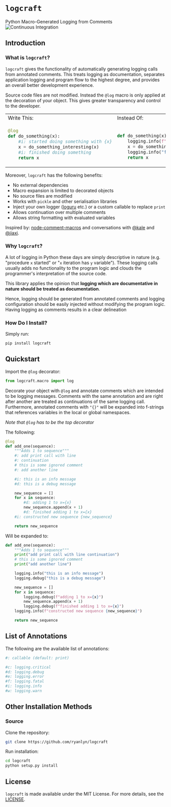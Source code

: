 # `logcraft`
Python Macro-Generated Logging from Comments
![Continuous Integration](https://github.com/ryanlyn/logcraft/workflows/Continuous%20Integration/badge.svg?branch=master)

## Introduction
### What is `logcraft`?
`logcraft` gives the functionality of automatically generating logging calls from annotated comments. This treats logging as documentation, separates application logging and program flow to the highest degree, and provides an overall better development experience.

Source code files are not modified. Instead the `@log` macro is only applied at the decoration of your object. This gives greater transparency and control to the developer.

<table>
<tr>
<td> Write This: </td> <td> Instead Of: </td>
</tr>
<tr>
<td> 

```python
@log
def do_something(x):
    #i: started doing something with {x}
    x = do_something_interesting(x)
    #i: finished doing something
    return x
```

</td>
<td>

```python

def do_something(x):
    logging.info(f"started doing something with {x}")
    x = do_something_interesting(x)
    logging.info("finished doing something")
    return x
```

</td>
</tr>
</table>

Moreover, `logcraft` has the following benefits:
- No external dependencies
- Macro expansion is limited to decorated objects
- No source files are modified
- Works with `pickle` and other serialisation libraries
- Inject your own logger ([loguru](https://github.com/Delgan/loguru) etc.) or a custom callable to replace `print`
- Allows continuation over multiple comments
- Allows string formatting with evaluated variables

Inspired by: [node-comment-macros](https://github.com/tj/node-comment-macros) and conversations with [@kale](https://github.com/kmiller96) and [@jiaxi](https://github.com/jiaxililearn).

### Why `logcraft`?
A lot of logging in Python these days are simply descriptive in nature (e.g. "procedure `x` started" or "`x` iteration has `y` variable"). These logging calls usually adds no functionality to the program logic and clouds the programmer's interpretation of the source code.

This library applies the opinion that __logging which are documentative in nature should be treated as documentation__.

Hence, logging should be generated from annotated comments and logging configuration should be easily injected without modifying the program logic. Having logging as comments results in a clear delineation

### How Do I Install?
Simply run:
```bash
pip install logcraft
```

## Quickstart
Import the `@log` decorator:
```python
from logcraft.macro import log
```

Decorate your object with `@log` and annotate comments which are intended to be logging messages. Comments with the same annotation and are right after another are treated as continuations of the same logging call. Furthermore, annotated comments with `"{}"` will be expanded into f-strings that references variables in the local or global namespaces. 

_Note that `@log` has to be the top decorator_

The following:
```python
@log
def add_one(sequence):
    """Adds 1 to sequence"""
    #: add print call with line
    #: continuation
    # this is some ignored comment
    #: add another line

    #i: this is an info message
    #d: this is a debug message

    new_sequence = []
    for x in sequence:
        #d: adding 1 to x={x}
        new_sequence.append(x + 1) 
        #d: finished adding 1 to x={x}
    #i: constructed new sequence {new_sequence}

    return new_sequence
```
Will be expanded to:
```python
def add_one(sequence):
    """Adds 1 to sequence"""
    print("add print call with line continuation")
    # this is some ignored comment
    print("add another line")

    logging.info("this is an info message")
    logging.debug("this is a debug message")

    new_sequence = []
    for x in sequence:
        logging.debug(f"adding 1 to x={x}")
        new_sequence.append(x + 1) 
        logging.debug(f"finished adding 1 to x={x}")
    logging.info(f"constructed new sequence {new_sequence}")

    return new_sequence
```
## List of Annotations
The following are the available list of annotations:

```python
#: callable (default: print)

#c: logging.critical 
#d: logging.debug
#e: logging.error
#f: logging.fatal
#i: logging.info
#w: logging.warn
```

## Other Installation Methods
### Source
Clone the repository:
```bash
git clone https://github.com/ryanlyn/logcraft
```

Run installation:
```bash
cd logcraft
python setup.py install
```

## License
`logcraft` is made available under the MIT License. For more details, see the [LICENSE](./LICENSE).
